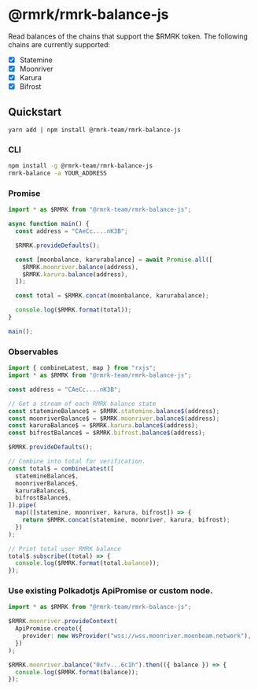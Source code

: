 # @rmrk/rmrk-balance-js

Read balances of the chains that support the $RMRK token. The following chains are currently supported:

- [x] Statemine
- [x] Moonriver
- [x] Karura
- [x] Bifrost

## Quickstart

```
yarn add | npm install @rmrk-team/rmrk-balance-js
```

### CLI

```bash
npm install -g @rmrk-team/rmrk-balance-js
rmrk-balance -a YOUR_ADDRESS
```

### Promise

```typescript
import * as $RMRK from "@rmrk-team/rmrk-balance-js";

async function main() {
  const address = "CAeCc....nK3B";

  $RMRK.provideDefaults();

  const [moonbalance, karurabalance] = await Promise.all([
    $RMRK.moonriver.balance(address),
    $RMRK.karura.balance(address),
  ]);

  const total = $RMRK.concat(moonbalance, karurabalance);

  console.log($RMRK.format(total));
}

main();
```

### Observables

```typescript
import { combineLatest, map } from "rxjs";
import * as $RMRK from "@rmrk-team/rmrk-balance-js";

const address = "CAeCc....nK3B";

// Get a stream of each RMRK balance state
const statemineBalance$ = $RMRK.statemine.balance$(address);
const moonriverBalance$ = $RMRK.moonriver.balance$(address);
const karuraBalance$ = $RMRK.karura.balance$(address);
const bifrostBalance$ = $RMRK.bifrost.balance$(address);

$RMRK.provideDefaults();

// Combine into total for verification.
const total$ = combineLatest([
  statemineBalance$,
  moonriverBalance$,
  karuraBalance$,
  bifrostBalance$,
]).pipe(
  map(([statemine, moonriver, karura, bifrost]) => {
    return $RMRK.concat(statemine, moonriver, karura, bifrost);
  })
);

// Print total user RMRK balance
total$.subscribe((total) => {
  console.log($RMRK.format(total.balance));
});
```

### Use existing Polkadotjs ApiPromise or custom node.

```typescript
import * as $RMRK from "@rmrk-team/rmrk-balance-js";

$RMRK.moonriver.provideContext(
  ApiPromise.create({
    provider: new WsProvider("wss://wss.moonriver.moonbeam.network"),
  })
);

$RMRK.moonriver.balance("0xfv...6c1h").then(({ balance }) => {
  console.log($RMRK.format(balance));
});
```
